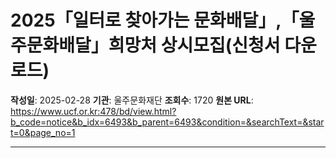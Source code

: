 # 2025「일터로 찾아가는 문화배달」,「울주문화배달」희망처 상시모집(신청서 다운로드)

**작성일**: 2025-02-28
**기관**: 울주문화재단
**조회수**: 1720
**원본 URL**: https://www.ucf.or.kr:478/bd/view.html?b_code=notice&b_idx=6493&b_parent=6493&condition=&searchText=&start=0&page_no=1

---
